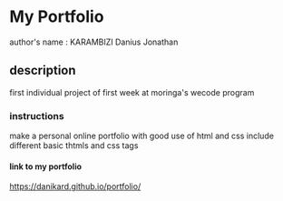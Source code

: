 # My Portfolio
 author's name : KARAMBIZI Danius Jonathan
## description
first individual project of first week at moringa's wecode program
### instructions
make a personal online portfolio with good use of html and css 
include different basic thtmls and css tags
#### link to my portfolio
https://danikard.github.io/portfolio/
